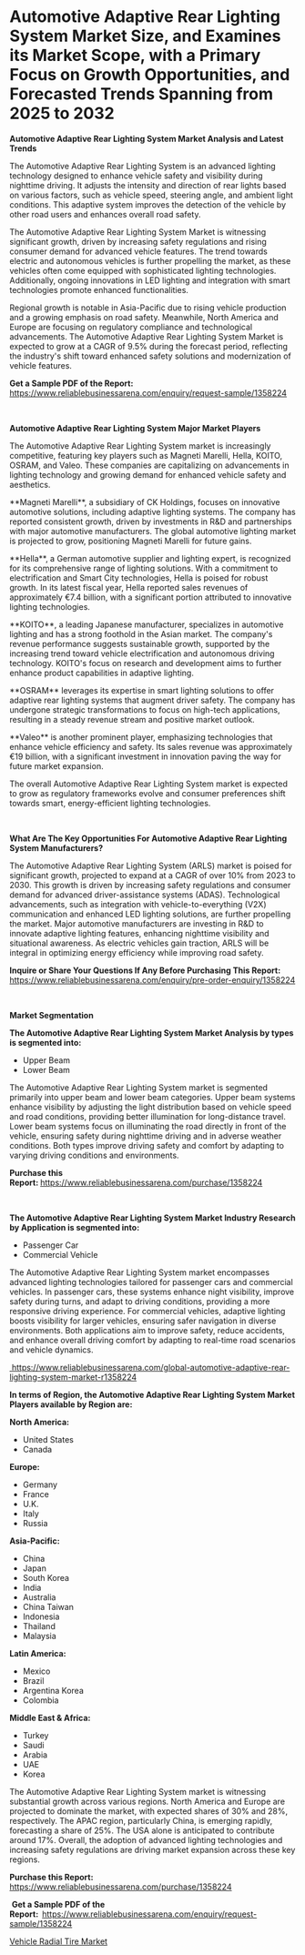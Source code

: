 <p><h1>Automotive Adaptive Rear Lighting System Market Size, and Examines its Market Scope, with a Primary Focus on Growth Opportunities, and Forecasted Trends Spanning from 2025 to 2032</h1></p><p><strong>Automotive Adaptive Rear Lighting System Market Analysis and Latest Trends</strong></p>
<p><p>The Automotive Adaptive Rear Lighting System is an advanced lighting technology designed to enhance vehicle safety and visibility during nighttime driving. It adjusts the intensity and direction of rear lights based on various factors, such as vehicle speed, steering angle, and ambient light conditions. This adaptive system improves the detection of the vehicle by other road users and enhances overall road safety.</p><p>The Automotive Adaptive Rear Lighting System Market is witnessing significant growth, driven by increasing safety regulations and rising consumer demand for advanced vehicle features. The trend towards electric and autonomous vehicles is further propelling the market, as these vehicles often come equipped with sophisticated lighting technologies. Additionally, ongoing innovations in LED lighting and integration with smart technologies promote enhanced functionalities.</p><p>Regional growth is notable in Asia-Pacific due to rising vehicle production and a growing emphasis on road safety. Meanwhile, North America and Europe are focusing on regulatory compliance and technological advancements. The Automotive Adaptive Rear Lighting System Market is expected to grow at a CAGR of 9.5% during the forecast period, reflecting the industry's shift toward enhanced safety solutions and modernization of vehicle features.</p></p>
<p><strong>Get a Sample PDF of the Report:&nbsp;</strong> <a href="https://www.reliablebusinessarena.com/enquiry/request-sample/1358224?utm_campaign=2988&utm_medium=2&utm_source=Github&utm_content=ia&utm_term=30032025&utm_id=automotive-adaptive-rear-lighting-system">https://www.reliablebusinessarena.com/enquiry/request-sample/1358224</a></p>
<p>&nbsp;</p>
<p><strong>Automotive Adaptive Rear Lighting System Major Market Players</strong></p>
<p><p>The Automotive Adaptive Rear Lighting System market is increasingly competitive, featuring key players such as Magneti Marelli, Hella, KOITO, OSRAM, and Valeo. These companies are capitalizing on advancements in lighting technology and growing demand for enhanced vehicle safety and aesthetics.</p><p>**Magneti Marelli**, a subsidiary of CK Holdings, focuses on innovative automotive solutions, including adaptive lighting systems. The company has reported consistent growth, driven by investments in R&D and partnerships with major automotive manufacturers. The global automotive lighting market is projected to grow, positioning Magneti Marelli for future gains.</p><p>**Hella**, a German automotive supplier and lighting expert, is recognized for its comprehensive range of lighting solutions. With a commitment to electrification and Smart City technologies, Hella is poised for robust growth. In its latest fiscal year, Hella reported sales revenues of approximately €7.4 billion, with a significant portion attributed to innovative lighting technologies.</p><p>**KOITO**, a leading Japanese manufacturer, specializes in automotive lighting and has a strong foothold in the Asian market. The company's revenue performance suggests sustainable growth, supported by the increasing trend toward vehicle electrification and autonomous driving technology. KOITO's focus on research and development aims to further enhance product capabilities in adaptive lighting.</p><p>**OSRAM** leverages its expertise in smart lighting solutions to offer adaptive rear lighting systems that augment driver safety. The company has undergone strategic transformations to focus on high-tech applications, resulting in a steady revenue stream and positive market outlook.</p><p>**Valeo** is another prominent player, emphasizing technologies that enhance vehicle efficiency and safety. Its sales revenue was approximately €19 billion, with a significant investment in innovation paving the way for future market expansion.</p><p>The overall Automotive Adaptive Rear Lighting System market is expected to grow as regulatory frameworks evolve and consumer preferences shift towards smart, energy-efficient lighting technologies.</p></p>
<p>&nbsp;</p>
<p><strong>What Are The Key Opportunities For Automotive Adaptive Rear Lighting System Manufacturers?</strong></p>
<p><p>The Automotive Adaptive Rear Lighting System (ARLS) market is poised for significant growth, projected to expand at a CAGR of over 10% from 2023 to 2030. This growth is driven by increasing safety regulations and consumer demand for advanced driver-assistance systems (ADAS). Technological advancements, such as integration with vehicle-to-everything (V2X) communication and enhanced LED lighting solutions, are further propelling the market. Major automotive manufacturers are investing in R&D to innovate adaptive lighting features, enhancing nighttime visibility and situational awareness. As electric vehicles gain traction, ARLS will be integral in optimizing energy efficiency while improving road safety.</p></p>
<p><strong>Inquire or Share Your Questions If Any Before Purchasing This Report:</strong> <a href="https://www.reliablebusinessarena.com/enquiry/pre-order-enquiry/1358224?utm_campaign=2988&utm_medium=2&utm_source=Github&utm_content=ia&utm_term=30032025&utm_id=automotive-adaptive-rear-lighting-system">https://www.reliablebusinessarena.com/enquiry/pre-order-enquiry/1358224</a></p>
<p>&nbsp;</p>
<p><strong>Market Segmentation</strong></p>
<p><strong>The Automotive Adaptive Rear Lighting System Market Analysis by types is segmented into:</strong></p>
<p><ul><li>Upper Beam</li><li>Lower Beam</li></ul></p>
<p><p>The Automotive Adaptive Rear Lighting System market is segmented primarily into upper beam and lower beam categories. Upper beam systems enhance visibility by adjusting the light distribution based on vehicle speed and road conditions, providing better illumination for long-distance travel. Lower beam systems focus on illuminating the road directly in front of the vehicle, ensuring safety during nighttime driving and in adverse weather conditions. Both types improve driving safety and comfort by adapting to varying driving conditions and environments.</p></p>
<p><strong>Purchase this Report:&nbsp;</strong><a href="https://www.reliablebusinessarena.com/purchase/1358224?utm_campaign=2988&utm_medium=2&utm_source=Github&utm_content=ia&utm_term=30032025&utm_id=automotive-adaptive-rear-lighting-system">https://www.reliablebusinessarena.com/purchase/1358224</a></p>
<p>&nbsp;</p>
<p><strong>The Automotive Adaptive Rear Lighting System Market Industry Research by Application is segmented into:</strong></p>
<p><ul><li>Passenger Car</li><li>Commercial Vehicle</li></ul></p>
<p><p>The Automotive Adaptive Rear Lighting System market encompasses advanced lighting technologies tailored for passenger cars and commercial vehicles. In passenger cars, these systems enhance night visibility, improve safety during turns, and adapt to driving conditions, providing a more responsive driving experience. For commercial vehicles, adaptive lighting boosts visibility for larger vehicles, ensuring safer navigation in diverse environments. Both applications aim to improve safety, reduce accidents, and enhance overall driving comfort by adapting to real-time road scenarios and vehicle dynamics.</p></p>
<p><a href="https://www.reliablebusinessarena.com/global-automotive-adaptive-rear-lighting-system-market-r1358224?utm_campaign=2988&utm_medium=2&utm_source=Github&utm_content=ia&utm_term=30032025&utm_id=automotive-adaptive-rear-lighting-system">&nbsp;https://www.reliablebusinessarena.com/global-automotive-adaptive-rear-lighting-system-market-r1358224</a></p>
<p><strong>In terms of Region, the Automotive Adaptive Rear Lighting System Market Players available by Region are:</strong></p>
<p>
    <p> <strong> North America: </strong>
        <ul>
            <li>United States</li>
            <li>Canada</li>
        </ul>
        </p> 
    <p> <strong> Europe: </strong>
        <ul>
            <li>Germany</li>
            <li>France</li>
            <li>U.K.</li>
            <li>Italy</li>
            <li>Russia</li>
        </ul>
        </p> 
    <p> <strong> Asia-Pacific: </strong>
        <ul>
            <li>China</li>
            <li>Japan</li>
            <li>South Korea</li>
            <li>India</li>
            <li>Australia</li>
            <li>China Taiwan</li>
            <li>Indonesia</li>
            <li>Thailand</li>
            <li>Malaysia</li>
        </ul>
        </p> 
    <p> <strong> Latin America: </strong>
        <ul>
            <li>Mexico</li>
            <li>Brazil</li>
            <li>Argentina Korea</li>
            <li>Colombia</li>
        </ul>
        </p> 
    <p> <strong> Middle East & Africa: </strong>
        <ul>
            <li>Turkey</li>
            <li>Saudi</li>
            <li>Arabia</li>
            <li>UAE</li>
            <li>Korea</li>
        </ul>
    </p>
    </p>
<p><p>The Automotive Adaptive Rear Lighting System market is witnessing substantial growth across various regions. North America and Europe are projected to dominate the market, with expected shares of 30% and 28%, respectively. The APAC region, particularly China, is emerging rapidly, forecasting a share of 25%. The USA alone is anticipated to contribute around 17%. Overall, the adoption of advanced lighting technologies and increasing safety regulations are driving market expansion across these key regions.</p></p>
<p><strong>Purchase this Report: </strong><a href="https://www.reliablebusinessarena.com/purchase/1358224?utm_campaign=2988&utm_medium=2&utm_source=Github&utm_content=ia&utm_term=30032025&utm_id=automotive-adaptive-rear-lighting-system">https://www.reliablebusinessarena.com/purchase/1358224</a></p>
<p>&nbsp;<strong>Get a Sample PDF of the Report:&nbsp;&nbsp;</strong><a href="https://www.reliablebusinessarena.com/enquiry/request-sample/1358224?utm_campaign=2988&utm_medium=2&utm_source=Github&utm_content=ia&utm_term=30032025&utm_id=automotive-adaptive-rear-lighting-system">https://www.reliablebusinessarena.com/enquiry/request-sample/1358224</a></p>
<p><strong></strong></p>
<p><p><a href="https://github.com/pidlisseas/Market-Research-Report-List-1/blob/main/vehicle-radial-tire-market.md?utm_campaign=2988&utm_medium=2&utm_source=Github&utm_content=ia&utm_term=30032025&utm_id=automotive-adaptive-rear-lighting-system">Vehicle Radial Tire Market</a></p></p>